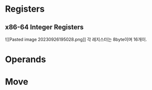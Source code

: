 # Registers
## x86-64 Integer Registers
![[Pasted image 20230926195028.png]]
각 레지스터는 8byte이며 16개이.
# Operands

# Move